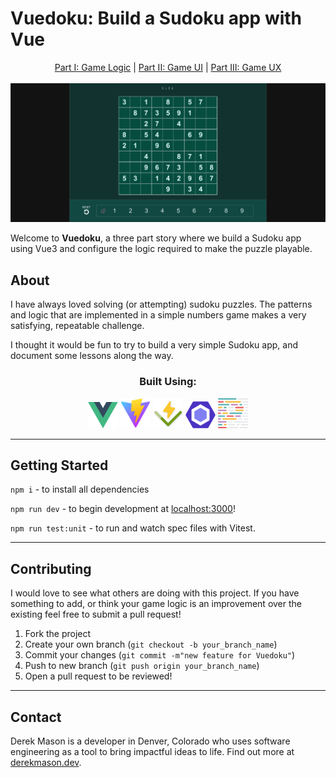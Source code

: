 # Vuedoku: Build a Sudoku app with Vue

<div align="center">
<a href="" target="_blank">Part I: Game Logic</a> |
<a href="" target="_blank">Part II: Game UI</a> |
<a href="" target="_blank">Part III: Game UX</a>
</div>

<br>

<img src="./public/readme1.png">

Welcome to **Vuedoku**, a three part story where we build a Sudoku app using Vue3 and configure the logic required to make the puzzle playable.

## About

I have always loved solving (or attempting) sudoku puzzles. The patterns and logic that are implemented in a simple numbers game makes a very satisfying, repeatable challenge.

I thought it would be fun to try to build a very simple Sudoku app, and document some lessons along the way.

<div align="center">

<h3>Built Using:</h3>
<img src="./src/assets/logo.svg" width="48">
<img src="./public/vite.svg" width="48">
<img src="./public/vitest.svg" width="48">
<img src="./public/eslint.png" width="48">
<img src="./public/prettier-2.svg" width="48">

</div>

---

## Getting Started

`npm i` - to install all dependencies

`npm run dev` - to begin development at [localhost:3000](http://localhost:3000)!

`npm run test:unit` - to run and watch spec files with Vitest.

---

## Contributing

I would love to see what others are doing with this project. If you have something to add, or think your game logic is an improvement over the existing feel free to submit a pull request!

1. Fork the project
2. Create your own branch (`git checkout -b your_branch_name`)
3. Commit your changes (`git commit -m"new feature for Vuedoku"`)
4. Push to new branch (`git push origin your_branch_name`)
5. Open a pull request to be reviewed!

---

## Contact

Derek Mason is a developer in Denver, Colorado who uses software engineering as a tool to bring impactful ideas to life. Find out more at [derekmason.dev](https://derekmason.dev).
